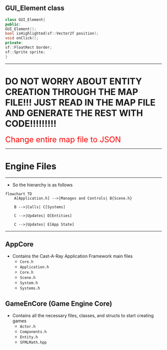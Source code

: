 ## GUI_Element class
```C++
class GUI_Element{
public:
GUI_Element();
bool isHighlighted(sf::Vector2f position);
void onClick();
private:
sf::FloatRect border;
sf::Sprite sprite;
}
```
---
# DO NOT WORRY ABOUT ENTITY CREATION THROUGH THE MAP FILE!!! JUST READ IN THE MAP FILE AND GENERATE THE REST WITH CODE!!!!!!!!!
<font style="color: red; font-size: 25px">Change entire map file to JSON</font>

---
# Engine Files
---
- So the hierarchy is as follows
```mermaid
flowchart TD
    A[Application.h] -->|Manages and Controls| B{Scene.h}

    B -->|Calls| C[Systems]

    C -->|Updates| D[Entities]

    C -->|Updates| E[App State]
```
---

## AppCore
- Contains the Cast-A-Ray Application Framework main files
	- `Core.h`
	- `Application.h`
	- `Core.h`
	- `Scene.h`
	- `System.h`
	- `Systems.h`
## GameEnCore (Game Engine Core)
- Contains all the necessary files, classes, and structs to start creating games
	- `Actor.h`
	- `Components.h`
	- `Entity.h`
	- `SFMLMath.hpp`




